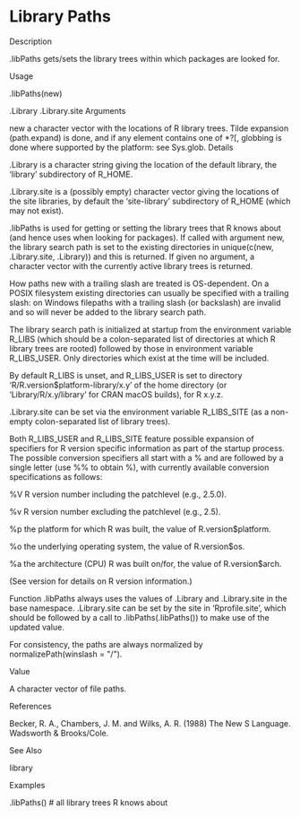 # Library Paths

Description

.libPaths gets/sets the library trees within which packages are looked for.

Usage

.libPaths(new)

.Library
.Library.site
Arguments

new	
a character vector with the locations of R library trees. Tilde expansion (path.expand) is done, and if any element contains one of *?[, globbing is done where supported by the platform: see Sys.glob.
Details

.Library is a character string giving the location of the default library, the ‘library’ subdirectory of R_HOME.

.Library.site is a (possibly empty) character vector giving the locations of the site libraries, by default the ‘site-library’ subdirectory of R_HOME (which may not exist).

.libPaths is used for getting or setting the library trees that R knows about (and hence uses when looking for packages). If called with argument new, the library search path is set to the existing directories in unique(c(new, .Library.site, .Library)) and this is returned. If given no argument, a character vector with the currently active library trees is returned.

How paths new with a trailing slash are treated is OS-dependent. On a POSIX filesystem existing directories can usually be specified with a trailing slash: on Windows filepaths with a trailing slash (or backslash) are invalid and so will never be added to the library search path.

The library search path is initialized at startup from the environment variable R_LIBS (which should be a colon-separated list of directories at which R library trees are rooted) followed by those in environment variable R_LIBS_USER. Only directories which exist at the time will be included.

By default R_LIBS is unset, and R_LIBS_USER is set to directory ‘R/R.version$platform-library/x.y’ of the home directory (or ‘Library/R/x.y/library’ for CRAN macOS builds), for R x.y.z.

.Library.site can be set via the environment variable R_LIBS_SITE (as a non-empty colon-separated list of library trees).

Both R_LIBS_USER and R_LIBS_SITE feature possible expansion of specifiers for R version specific information as part of the startup process. The possible conversion specifiers all start with a % and are followed by a single letter (use %% to obtain %), with currently available conversion specifications as follows:

%V
R version number including the patchlevel (e.g., 2.5.0).

%v
R version number excluding the patchlevel (e.g., 2.5).

%p
the platform for which R was built, the value of R.version$platform.

%o
the underlying operating system, the value of R.version$os.

%a
the architecture (CPU) R was built on/for, the value of R.version$arch.

(See version for details on R version information.)

Function .libPaths always uses the values of .Library and .Library.site in the base namespace. .Library.site can be set by the site in ‘Rprofile.site’, which should be followed by a call to .libPaths(.libPaths()) to make use of the updated value.

For consistency, the paths are always normalized by normalizePath(winslash = "/").

Value

A character vector of file paths.

References

Becker, R. A., Chambers, J. M. and Wilks, A. R. (1988) The New S Language. Wadsworth & Brooks/Cole.

See Also

library

Examples

.libPaths()                 # all library trees R knows about